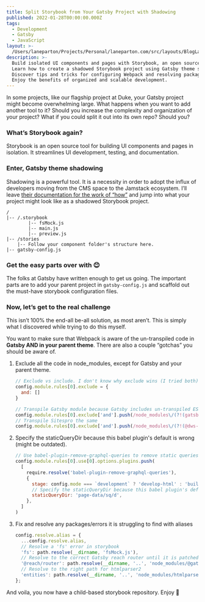 ```yaml
---
title: Split Storybook from Your Gatsby Project with Shadowing
published: 2022-01-28T00:00:00.000Z
tags:
  - Development
  - Gatsby
  - JavaScript
layout: >-
  /Users/laneparton/Projects/Personal/laneparton.com/src/layouts/BlogLayout.astro
description: >-
  Build isolated UI components and pages with Storybook, an open source tool.
  Learn how to create a shadowed Storybook project using Gatsby theme shadowing.
  Discover tips and tricks for configuring Webpack and resolving package errors.
  Enjoy the benefits of organized and scalable development.
---
```


In some projects, like our flagship project at Duke, your Gatsby project might become overwhelming large. What happens when you want to add another tool to it? Should you increase the complexity and organization of your project? What if you could split it out into its own repo? Should you?

### What’s Storybook again?

Storybook is an open source tool for building UI components and pages in isolation. It streamlines UI development, testing, and documentation.

### Enter, Gatsby theme shadowing

Shadowing is a powerful tool. It is a necessity in order to adopt the influx of developers moving from the CMS space to the Jamstack ecosystem.  I’ll leave [their documentation for the work of “how”](https://www.gatsbyjs.com/docs/how-to/plugins-and-themes/shadowing/) and jump into what your project might look like as a shadowed Storybook project.

```
/
|-- /.storybook
		|-- fsMock.js
		|-- main.js
		|-- preview.js
|-- /stories
    |-- Follow your component folder's structure here.
|-- gatsby-config.js
```

### Get the easy parts over with 😊

The folks at Gatsby have written enough to get us going. The important parts are to add your parent project in `gatsby-config.js` and scaffold out the must-have storybook configuration files.

### Now, let’s get to the real challenge

This isn’t 100% the end-all be-all solution, as most aren’t. This is simply what I discovered while trying to do this myself.

You want to make sure that Webpack is aware of the un-transpiled code in **Gatsby AND in your parent theme**. There are also a couple “gotchas” you should be aware of.

1. Exclude all the code in node_modules, except for Gatsby and your parent theme.
    
    ```jsx
    // Exclude vs include. I don't know why exclude wins (I tried both). These are negated matches so that it excludes everything in node_modules except the matches below
    config.module.rules[0].exclude = {
      and: []
    }
    
    // Transpile Gatsby module because Gatsby includes un-transpiled ES6 code.
    config.module.rules[0].exclude['and'].push(/node_modules\/(?!(gatsby)\/)/)
    // Transpile Sitespro the same
    config.module.rules[0].exclude['and'].push(/node_modules\/(?!(@dws-contributes\/sitespro-gatsby-base)\/)/)
    ```
    
2. Specify the staticQueryDir because this babel plugin's default is wrong (might be outdated).
    
    ```jsx
    // Use babel-plugin-remove-graphql-queries to remove static queries from components when rendering in storybook
    config.module.rules[0].use[0].options.plugins.push(
      [
        require.resolve('babel-plugin-remove-graphql-queries'),
        {
          stage: config.mode === `development` ? 'develop-html' : 'build-html',
          // Specify the staticQueryDir because this babel plugin's default is wrong (might be outdated).
          staticQueryDir: 'page-data/sq/d',
        },
      ]
    )
    ```
    
3. Fix and resolve any packages/errors it is struggling to find with aliases
    
    ```jsx
    config.resolve.alias = {
      ...config.resolve.alias,
      // Resolve a 'fs' error in storybook
      'fs': path.resolve(__dirname, 'fsMock.js'),
      // Resolve to the correct Gatsby reach router until it is patched
      '@reach/router': path.resolve(__dirname, '..', 'node_modules/@gatsbyjs/reach-router'),
      // Resolve to the right path for htmlparser2
      'entities': path.resolve(__dirname, '..', 'node_modules/htmlparser2/node_modules/entities')
    };
    ```
    

And voila, you now have a child-based storybook repository. Enjoy 🙂
